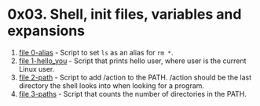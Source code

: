 # 0x03. Shell, init files, variables and expansions
1. [file 0-alias](./0-alias) - Script to set `ls` as an alias for `rm *`.
2. [file 1-hello_you](./1-hello_you) - Script that prints hello user, where user is the current Linux user.
3. [file 2-path](./2-path) - Script to add /action to the PATH. /action should be the last directory the shell looks into when looking for a program.
4. [file 3-paths](./3-paths) - Script that counts the number of directories in the PATH.
